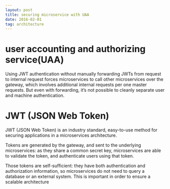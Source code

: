 ```yaml
---
layout: post
title: securing microservice with UAA
date: 2016-02-01
tag: architecture
---
```


# user accounting and authorizing service(UAA)
Using JWT authentication without manually forwarding JWTs from request to internal request forces microservices to call other microservices over the gateway, which involves additional internal requests per one master requests. But even with forwarding, it’s not possible to cleanly separate user and machine authentication.

# JWT (JSON Web Token)
JWT (JSON Web Token) is an industry standard, easy-to-use method for securing applications in a microservices architecture.

Tokens are generated by the gateway, and sent to the underlying microservices: as they share a common secret key, microservices are able to validate the token, and authenticate users using that token.

Those tokens are self-sufficient: they have both authentication and authorization information, so microservices do not need to query a database or an external system. This is important in order to ensure a scalable architecture
